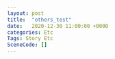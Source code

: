 ```yaml
---
layout: post
title:  "others_test"
date:   2020-12-30 11:00:00 +0000
categories: Etc
Tags: Story Etc
SceneCode: []
---
```

